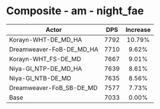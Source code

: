 # Composite - am - night_fae
| Actor | DPS | Increase |
|---|:---:|:---:|
|Korayn-WHT-DE_MD_HA|7792|10.79%|
|Dreamweaver-FoB-DE_MD_HA|7710|9.62%|
|Korayn-WHT_FS-DE_MD|7667|9.01%|
|Niya-GI_NTP-DE_MD_HA|7639|8.61%|
|Niya-GI_NTB-DE_MD|7635|8.56%|
|Dreamweaver-FoB_SB-DE_MD|7577|7.73%|
|Base|7033|0.00%|
